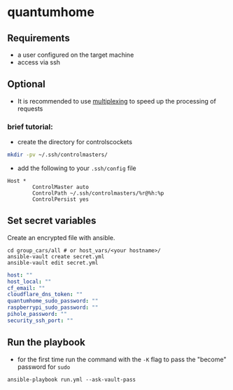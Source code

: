 # quantumhome

## Requirements

- a user configured on the target machine 
- access via ssh


## Optional

- It is recommended to use [multiplexing](https://en.wikibooks.org/wiki/OpenSSH/Cookbook/Multiplexing) to speed up the processing of requests

### brief tutorial:
- create the directory for controlscockets
```bash
mkdir -pv ~/.ssh/controlmasters/
```

- add the following to your `.ssh/config` file
```ssh
Host *
        ControlMaster auto
        ControlPath ~/.ssh/controlmasters/%r@%h:%p
        ControlPersist yes
```
## Set secret variables

Create an encrypted file with ansible.

```
cd group_cars/all # or host_vars/<your hostname>/
ansible-vault create secret.yml
ansible-vault edit secret.yml
```

```yml
host: ""
host_local: ""
cf_email: ""
cloudflare_dns_token: ""
quantumhome_sudo_password: ""
raspberrypi_sudo_password: ""
pihole_password: ""
security_ssh_port: ""
```

## Run the playbook

- for the first time run the command with the `-K` flag to pass the "become" password for `sudo`
```
ansible-playbook run.yml --ask-vault-pass
```
